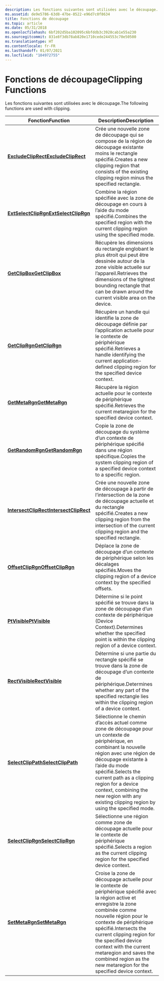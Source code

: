 ```yaml
---
description: Les fonctions suivantes sont utilisées avec le découpage.
ms.assetid: de9e5786-63d8-47be-8522-e96d7c0f8634
title: Fonctions de découpage
ms.topic: article
ms.date: 05/31/2018
ms.openlocfilehash: 6bf202d5ba102095c6bfddb3c3928cab1e55a230
ms.sourcegitcommit: 831e8f3db78ab820e1710cede244553c70e50500
ms.translationtype: HT
ms.contentlocale: fr-FR
ms.lasthandoff: 01/07/2021
ms.locfileid: "104972755"
---
```

# <a name="clipping-functions"></a><span data-ttu-id="dad0d-103">Fonctions de découpage</span><span class="sxs-lookup"><span data-stu-id="dad0d-103">Clipping Functions</span></span>

<span data-ttu-id="dad0d-104">Les fonctions suivantes sont utilisées avec le découpage.</span><span class="sxs-lookup"><span data-stu-id="dad0d-104">The following functions are used with clipping.</span></span>



| <span data-ttu-id="dad0d-105">Fonction</span><span class="sxs-lookup"><span data-stu-id="dad0d-105">Function</span></span>                                       | <span data-ttu-id="dad0d-106">Description</span><span class="sxs-lookup"><span data-stu-id="dad0d-106">Description</span></span>                                                                                                                                                                               |
|------------------------------------------------|-------------------------------------------------------------------------------------------------------------------------------------------------------------------------------------------|
| [<span data-ttu-id="dad0d-107">**ExcludeClipRect**</span><span class="sxs-lookup"><span data-stu-id="dad0d-107">**ExcludeClipRect**</span></span>](/windows/desktop/api/Wingdi/nf-wingdi-excludecliprect)     | <span data-ttu-id="dad0d-108">Crée une nouvelle zone de découpage qui se compose de la région de découpage existante moins le rectangle spécifié.</span><span class="sxs-lookup"><span data-stu-id="dad0d-108">Creates a new clipping region that consists of the existing clipping region minus the specified rectangle.</span></span>                                                                                |
| [<span data-ttu-id="dad0d-109">**ExtSelectClipRgn**</span><span class="sxs-lookup"><span data-stu-id="dad0d-109">**ExtSelectClipRgn**</span></span>](/windows/desktop/api/Wingdi/nf-wingdi-extselectcliprgn)   | <span data-ttu-id="dad0d-110">Combine la région spécifiée avec la zone de découpage en cours à l’aide du mode spécifié.</span><span class="sxs-lookup"><span data-stu-id="dad0d-110">Combines the specified region with the current clipping region using the specified mode.</span></span>                                                                                                  |
| [<span data-ttu-id="dad0d-111">**GetClipBox**</span><span class="sxs-lookup"><span data-stu-id="dad0d-111">**GetClipBox**</span></span>](/windows/desktop/api/Wingdi/nf-wingdi-getclipbox)               | <span data-ttu-id="dad0d-112">Récupère les dimensions du rectangle englobant le plus étroit qui peut être dessinée autour de la zone visible actuelle sur l’appareil.</span><span class="sxs-lookup"><span data-stu-id="dad0d-112">Retrieves the dimensions of the tightest bounding rectangle that can be drawn around the current visible area on the device.</span></span>                                                              |
| [<span data-ttu-id="dad0d-113">**GetClipRgn**</span><span class="sxs-lookup"><span data-stu-id="dad0d-113">**GetClipRgn**</span></span>](/windows/desktop/api/Wingdi/nf-wingdi-getcliprgn)               | <span data-ttu-id="dad0d-114">Récupère un handle qui identifie la zone de découpage définie par l’application actuelle pour le contexte de périphérique spécifié.</span><span class="sxs-lookup"><span data-stu-id="dad0d-114">Retrieves a handle identifying the current application-defined clipping region for the specified device context.</span></span>                                                                          |
| [<span data-ttu-id="dad0d-115">**GetMetaRgn**</span><span class="sxs-lookup"><span data-stu-id="dad0d-115">**GetMetaRgn**</span></span>](/windows/desktop/api/Wingdi/nf-wingdi-getmetargn)               | <span data-ttu-id="dad0d-116">Récupère la région actuelle pour le contexte de périphérique spécifié.</span><span class="sxs-lookup"><span data-stu-id="dad0d-116">Retrieves the current metaregion for the specified device context.</span></span>                                                                                                                        |
| [<span data-ttu-id="dad0d-117">**GetRandomRgn**</span><span class="sxs-lookup"><span data-stu-id="dad0d-117">**GetRandomRgn**</span></span>](/windows/desktop/api/Wingdi/nf-wingdi-getrandomrgn)           | <span data-ttu-id="dad0d-118">Copie la zone de découpage du système d’un contexte de périphérique spécifié dans une région spécifique.</span><span class="sxs-lookup"><span data-stu-id="dad0d-118">Copies the system clipping region of a specified device context to a specific region.</span></span>                                                                                                     |
| [<span data-ttu-id="dad0d-119">**IntersectClipRect**</span><span class="sxs-lookup"><span data-stu-id="dad0d-119">**IntersectClipRect**</span></span>](/windows/desktop/api/Wingdi/nf-wingdi-intersectcliprect) | <span data-ttu-id="dad0d-120">Crée une nouvelle zone de découpage à partir de l’intersection de la zone de découpage actuelle et du rectangle spécifié.</span><span class="sxs-lookup"><span data-stu-id="dad0d-120">Creates a new clipping region from the intersection of the current clipping region and the specified rectangle.</span></span>                                                                           |
| [<span data-ttu-id="dad0d-121">**OffsetClipRgn**</span><span class="sxs-lookup"><span data-stu-id="dad0d-121">**OffsetClipRgn**</span></span>](/windows/desktop/api/Wingdi/nf-wingdi-offsetcliprgn)         | <span data-ttu-id="dad0d-122">Déplace la zone de découpage d’un contexte de périphérique selon les décalages spécifiés.</span><span class="sxs-lookup"><span data-stu-id="dad0d-122">Moves the clipping region of a device context by the specified offsets.</span></span>                                                                                                                   |
| [<span data-ttu-id="dad0d-123">**PtVisible**</span><span class="sxs-lookup"><span data-stu-id="dad0d-123">**PtVisible**</span></span>](/windows/desktop/api/Wingdi/nf-wingdi-ptvisible)                 | <span data-ttu-id="dad0d-124">Détermine si le point spécifié se trouve dans la zone de découpage d’un contexte de périphérique (Device Context).</span><span class="sxs-lookup"><span data-stu-id="dad0d-124">Determines whether the specified point is within the clipping region of a device context.</span></span>                                                                                                 |
| [<span data-ttu-id="dad0d-125">**RectVisible**</span><span class="sxs-lookup"><span data-stu-id="dad0d-125">**RectVisible**</span></span>](/windows/desktop/api/Wingdi/nf-wingdi-rectvisible)             | <span data-ttu-id="dad0d-126">Détermine si une partie du rectangle spécifié se trouve dans la zone de découpage d’un contexte de périphérique.</span><span class="sxs-lookup"><span data-stu-id="dad0d-126">Determines whether any part of the specified rectangle lies within the clipping region of a device context.</span></span>                                                                               |
| [<span data-ttu-id="dad0d-127">**SelectClipPath**</span><span class="sxs-lookup"><span data-stu-id="dad0d-127">**SelectClipPath**</span></span>](/windows/desktop/api/Wingdi/nf-wingdi-selectclippath)       | <span data-ttu-id="dad0d-128">Sélectionne le chemin d’accès actuel comme zone de découpage pour un contexte de périphérique, en combinant la nouvelle région avec une région de découpage existante à l’aide du mode spécifié.</span><span class="sxs-lookup"><span data-stu-id="dad0d-128">Selects the current path as a clipping region for a device context, combining the new region with any existing clipping region by using the specified mode.</span></span>                               |
| [<span data-ttu-id="dad0d-129">**SelectClipRgn**</span><span class="sxs-lookup"><span data-stu-id="dad0d-129">**SelectClipRgn**</span></span>](/windows/desktop/api/Wingdi/nf-wingdi-selectcliprgn)         | <span data-ttu-id="dad0d-130">Sélectionne une région comme zone de découpage actuelle pour le contexte de périphérique spécifié.</span><span class="sxs-lookup"><span data-stu-id="dad0d-130">Selects a region as the current clipping region for the specified device context.</span></span>                                                                                                         |
| [<span data-ttu-id="dad0d-131">**SetMetaRgn**</span><span class="sxs-lookup"><span data-stu-id="dad0d-131">**SetMetaRgn**</span></span>](/windows/desktop/api/Wingdi/nf-wingdi-setmetargn)               | <span data-ttu-id="dad0d-132">Croise la zone de découpage actuelle pour le contexte de périphérique spécifié avec la région active et enregistre la zone combinée comme nouvelle région pour le contexte de périphérique spécifié.</span><span class="sxs-lookup"><span data-stu-id="dad0d-132">Intersects the current clipping region for the specified device context with the current metaregion and saves the combined region as the new metaregion for the specified device context.</span></span> |



 

 

 




